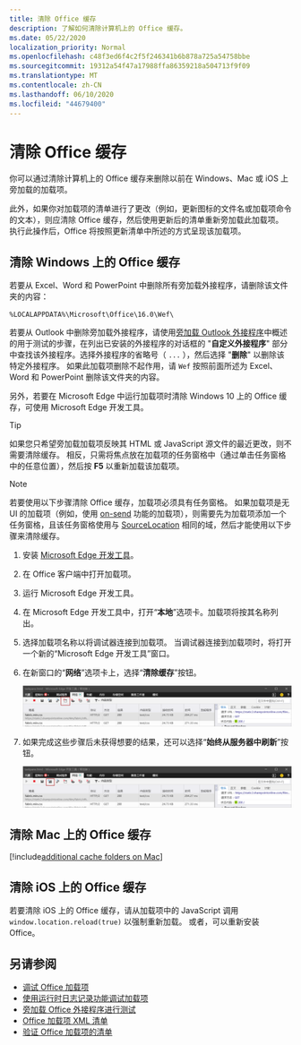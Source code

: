 ```yaml
---
title: 清除 Office 缓存
description: 了解如何清除计算机上的 Office 缓存。
ms.date: 05/22/2020
localization_priority: Normal
ms.openlocfilehash: c48f3ed6f4c2f5f246341b6b878a725a54758bbe
ms.sourcegitcommit: 19312a54f47a17988ffa86359218a504713f9f09
ms.translationtype: MT
ms.contentlocale: zh-CN
ms.lasthandoff: 06/10/2020
ms.locfileid: "44679400"
---
```

# <a name="clear-the-office-cache"></a>清除 Office 缓存

你可以通过清除计算机上的 Office 缓存来删除以前在 Windows、Mac 或 iOS 上旁加载的加载项。

此外，如果你对加载项的清单进行了更改（例如，更新图标的文件名或加载项命令的文本），则应清除 Office 缓存，然后使用更新后的清单重新旁加载此加载项。 执行此操作后，Office 将按照更新清单中所述的方式呈现该加载项。

## <a name="clear-the-office-cache-on-windows"></a>清除 Windows 上的 Office 缓存

若要从 Excel、Word 和 PowerPoint 中删除所有旁加载外接程序，请删除该文件夹的内容：

```text
%LOCALAPPDATA%\Microsoft\Office\16.0\Wef\
```

若要从 Outlook 中删除旁加载外接程序，请使用[旁加载 Outlook 外接程序](../outlook/sideload-outlook-add-ins-for-testing.md)中概述的用于测试的步骤，在列出已安装的外接程序的对话框的 "**自定义外接程序**" 部分中查找该外接程序。选择外接程序的省略号（ `...` ），然后选择 "**删除**" 以删除该特定外接程序。 如果此加载项删除不起作用，请 `Wef` 按照前面所述为 Excel、Word 和 PowerPoint 删除该文件夹的内容。

另外，若要在 Microsoft Edge 中运行加载项时清除 Windows 10 上的 Office 缓存，可使用 Microsoft Edge 开发工具。

> [!TIP]
> 如果您只希望旁加载加载项反映其 HTML 或 JavaScript 源文件的最近更改，则不需要清除缓存。 相反，只需将焦点放在加载项的任务窗格中（通过单击任务窗格中的任意位置），然后按 **F5** 以重新加载该加载项。

> [!NOTE]
> 若要使用以下步骤清除 Office 缓存，加载项必须具有任务窗格。 如果加载项是无 UI 的加载项（例如，使用 [on-send](../outlook/outlook-on-send-addins.md) 功能的加载项），则需要先为加载项添加一个任务窗格，且该任务窗格使用与 [SourceLocation](../reference/manifest/sourcelocation.md) 相同的域，然后才能使用以下步骤来清除缓存。

1. 安装 [Microsoft Edge 开发工具](https://www.microsoft.com/p/microsoft-edge-devtools-preview/9mzbfrmz0mnj)。

2. 在 Office 客户端中打开加载项。

3. 运行 Microsoft Edge 开发工具。

4. 在 Microsoft Edge 开发工具中，打开“**本地**”选项卡。加载项将按其名称列出。

5. 选择加载项名称以将调试器连接到加载项。 当调试器连接到加载项时，将打开一个新的“Microsoft Edge 开发工具”窗口。

6. 在新窗口的“**网络**”选项卡上，选择“**清除缓存**”按钮。

    ![Microsoft Edge 开发工具屏幕截图，其中突出显示了“清除缓存”按钮](../images/edge-devtools-clear-cache.png)

7. 如果完成这些步骤后未获得想要的结果，还可以选择“**始终从服务器中刷新**”按钮。

    ![Microsoft Edge 开发工具屏幕截图，其中突出显示了“始终从服务器中刷新”按钮](../images/edge-devtools-refresh-from-server.png)

## <a name="clear-the-office-cache-on-mac"></a>清除 Mac 上的 Office 缓存

[!include[additional cache folders on Mac](../includes/mac-cache-folders.md)]

## <a name="clear-the-office-cache-on-ios"></a>清除 iOS 上的 Office 缓存

若要清除 iOS 上的 Office 缓存，请从加载项中的 JavaScript 调用 `window.location.reload(true)` 以强制重新加载。 或者，可以重新安装 Office。

## <a name="see-also"></a>另请参阅

- [调试 Office 加载项](debug-add-ins-using-f12-developer-tools-on-windows-10.md)
- [使用运行时日志记录功能调试加载项](runtime-logging.md)
- [旁加载 Office 外接程序进行测试](sideload-office-add-ins-for-testing.md)
- [Office 加载项 XML 清单](../develop/add-in-manifests.md)
- [验证 Office 加载项的清单](troubleshoot-manifest.md)
